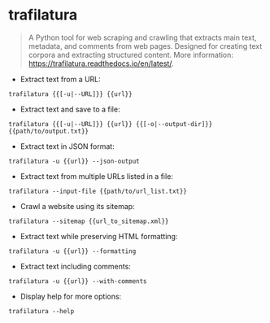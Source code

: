 # trafilatura

> A Python tool for web scraping and crawling that extracts main text, metadata, and comments from web pages.
> Designed for creating text corpora and extracting structured content.
> More information: <https://trafilatura.readthedocs.io/en/latest/>.

- Extract text from a URL:

`trafilatura {{[-u|--URL]}} {{url}}`

- Extract text and save to a file:

`trafilatura {{[-u|--URL]}} {{url}} {{[-o|--output-dir]}} {{path/to/output.txt}}`

- Extract text in JSON format:

`trafilatura -u {{url}} --json-output`

- Extract text from multiple URLs listed in a file:

`trafilatura --input-file {{path/to/url_list.txt}}`

- Crawl a website using its sitemap:

`trafilatura --sitemap {{url_to_sitemap.xml}}`

- Extract text while preserving HTML formatting:

`trafilatura -u {{url}} --formatting`

- Extract text including comments:

`trafilatura -u {{url}} --with-comments`

- Display help for more options:

`trafilatura --help`

